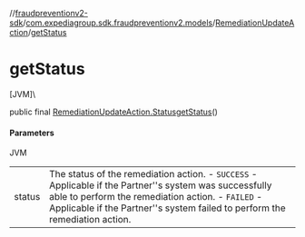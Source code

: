 //[fraudpreventionv2-sdk](../../../index.md)/[com.expediagroup.sdk.fraudpreventionv2.models](../index.md)/[RemediationUpdateAction](index.md)/[getStatus](get-status.md)

# getStatus

[JVM]\

public final [RemediationUpdateAction.Status](-status/index.md)[getStatus](get-status.md)()

#### Parameters

JVM

| | |
|---|---|
| status | The status of the remediation action.   - `SUCCESS` - Applicable if the Partner''s system was successfully able to perform the remediation action.   - `FAILED` - Applicable if the Partner''s system failed to perform the remediation action. |
